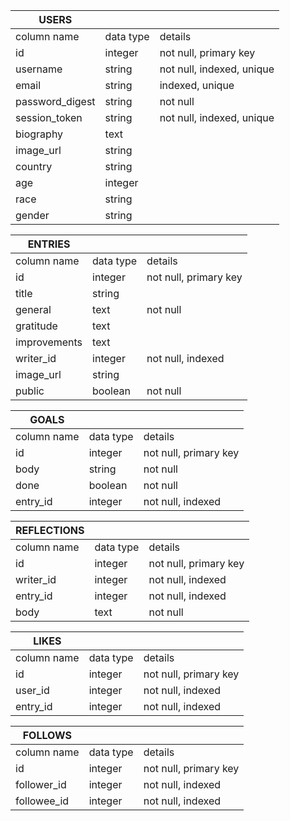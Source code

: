 | USERS           |           |                           |
|-----------------|-----------|---------------------------|
| column name     | data type | details                   |
| id              | integer   | not null, primary key     |
| username        | string    | not null, indexed, unique |
| email           | string    | indexed, unique |
| password_digest | string    | not null                  |
| session_token   | string    | not null, indexed, unique |
| biography       | text      |              |
| image_url       | string    |                           |
| country     | string    |                           |
| age       | integer    |                           |
| race       | string    |                           |
| gender       | string    |                           |


| ENTRIES     |           |                       |
|-------------|-----------|-----------------------|
| column name | data type | details               |
| id          | integer   | not null, primary key |
| title       | string    |      |
| general        | text      | not null              |
| gratitude        | text      |            |
| improvements        | text      |            |
| writer_id   | integer   | not null, indexed     |
| image_url   | string    |              |
| public   | boolean    |    not null        |


| GOALS     |           |                       |
|--------------|-----------|-----------------------|
| column name  | data type | details               |
| id           | integer   | not null, primary key |
| body        | string    |   not null   |
 | done        | boolean    |    not null  | 
| entry_id        | integer    |   not null, indexed   |


| REFLECTIONS     |           |                       |
|--------------|-----------|-----------------------|
| column name  | data type | details               |
| id           | integer   | not null, primary key |
| writer_id    | integer   | not null, indexed     |
| entry_id     | integer   | not null, indexed     |
| body         | text      | not null              |


| LIKES       |           |                       |
|-------------|-----------|-----------------------|
| column name | data type | details               |
| id          | integer   | not null, primary key |
| user_id     | integer   | not null, indexed     |
| entry_id    | integer   | not null, indexed     |



| FOLLOWS       |           |                       |
|---------------|-----------|-----------------------|
| column name   | data type | details               |
| id            | integer   | not null, primary key |
| follower_id   | integer   | not null, indexed     |
| followee_id   | integer   | not null, indexed     |
